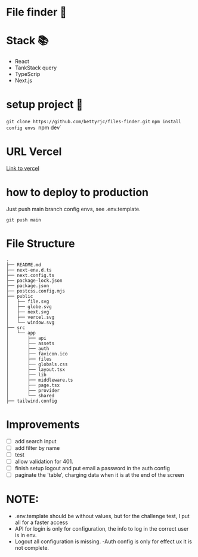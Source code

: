 # File finder 🔎

# Stack 📚
- React
- TankStack query
- TypeScrip
- Next.js

# setup project 🫨

`git clone https://github.com/bettyrjc/files-finder.git`
`npm install`
`config envs
`npm dev`

# URL Vercel

[Link to vercel](https://files-finder.vercel.app/)

# how to deploy to production

Just push main branch
config envs, see .env.template.


`git push main`

# File Structure

```
.
├── README.md
├── next-env.d.ts
├── next.config.ts
├── package-lock.json
├── package.json
├── postcss.config.mjs
├── public
│   ├── file.svg
│   ├── globe.svg
│   ├── next.svg
│   ├── vercel.svg
│   └── window.svg
├── src
│   └── app
│       ├── api
│       ├── assets
│       ├── auth
│       ├── favicon.ico
│       ├── files
│       ├── globals.css
│       ├── layout.tsx
│       ├── lib
│       ├── middleware.ts
│       ├── page.tsx
│       ├── provider
│       └── shared
├── tailwind.config
```

# Improvements
 - [ ] add search input
 - [ ] add filter by name
 - [ ] test
 - [ ] allow validation for 401.
 - [ ] finish setup logout and put email a password in the auth config
 - [ ] paginate the 'table', charging data when it is at the end of the screen
 
# NOTE: 
- .env.template should be without values, but for the challenge test, I put all for a faster access
- API for login is only for configuration, the info to log in the correct user is in env. 
- Logout all configuration is missing.
-Auth config is only for effect ux it is not complete.
